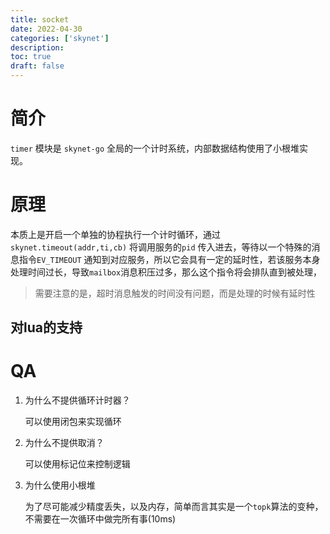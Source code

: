 ```yaml
---
title: socket
date: 2022-04-30
categories: ['skynet']
description: 
toc: true
draft: false
---
```



# 简介

`timer` 模块是 `skynet-go` 全局的一个计时系统，内部数据结构使用了小根堆实现。


# 原理

本质上是开启一个单独的协程执行一个计时循环，通过 `skynet.timeout(addr,ti,cb)` 将调用服务的`pid` 传入进去，等待以一个特殊的消息指令`EV_TIMEOUT` 通知到对应服务，所以它会具有一定的延时性，若该服务本身处理时间过长，导致`mailbox`消息积压过多，那么这个指令将会排队直到被处理，


> 需要注意的是，超时消息触发的时间没有问题，而是处理的时候有延时性


## 对lua的支持




# QA

1. 为什么不提供循环计时器？

    可以使用闭包来实现循环

2. 为什么不提供取消？

    可以使用标记位来控制逻辑

3. 为什么使用小根堆

    为了尽可能减少精度丢失，以及内存，简单而言其实是一个`topk`算法的变种，不需要在一次循环中做完所有事(10ms)
